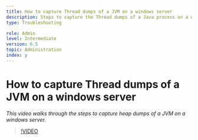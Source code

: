 ```yaml
---
title: How to capture Thread dumps of a JVM on a windows server
description: Steps to capture the Thread dumps of a Java process on a windows server
type: Troubleshooting

role: Admin 
level: Intermediate
version: 6.5
topic: Administration
index: y
---
```


# How to capture Thread dumps of a JVM on a windows server

*This video walks through the steps to capture heap dumps of a JVM on a windows server.*

>[!VIDEO](https://video.tv.adobe.com/v/335493?quality=9&learn=on)